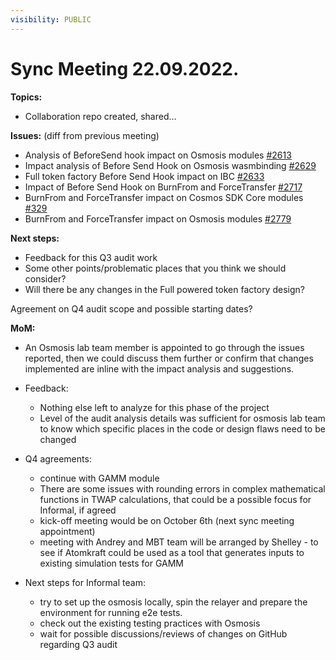 ```yaml
---
visibility: PUBLIC
---
```



#  Sync Meeting 22.09.2022.

 **Topics:**

- Collaboration repo created, shared...

**Issues:**
(diff from previous meeting)
 - Analysis of BeforeSend hook impact on Osmosis modules [#2613](https://github.com/osmosis-labs/osmosis/issues/2613) 
 - Impact analysis of Before Send Hook on Osmosis wasmbinding [#2629](https://github.com/osmosis-labs/osmosis/issues/2629)
 - Full token factory Before Send Hook impact on IBC [#2633](https://github.com/osmosis-labs/osmosis/issues/2633)
 - Impact of Before Send Hook on BurnFrom and ForceTransfer [#2717](https://github.com/osmosis-labs/osmosis/issues/2717)
 - BurnFrom and ForceTransfer impact on Cosmos SDK Core modules [#329](https://github.com/osmosis-labs/cosmos-sdk/issues/329)
 - BurnFrom and ForceTransfer impact on Osmosis modules [#2779](https://github.com/osmosis-labs/osmosis/issues/2779) 
 
**Next steps:**
- Feedback for this Q3 audit work 
- Some other points/problematic places that you think we should consider?
- Will there be any changes in the Full powered token factory design?


Agreement on Q4 audit scope and possible starting dates? 

**MoM:**
- An Osmosis lab team member is appointed to go through the issues reported, then we could discuss them further or confirm that changes implemented are inline with the impact analysis and suggestions.
- Feedback: 
    - Nothing else left to analyze for this phase of the project
    - Level of the audit analysis details was sufficient for osmosis lab team to know which specific places in the code or design flaws need to be changed
- Q4 agreements:
   - continue with GAMM module
   - There are some issues with rounding errors in complex mathematical functions in TWAP calculations, that could be a possible focus for Informal, if agreed 
   - kick-off meeting would be on October 6th (next sync meeting appointment)
   - meeting with Andrey and MBT team will be arranged by Shelley - to see if Atomkraft could be used as a tool that generates inputs to existing simulation tests for GAMM

- Next steps for Informal team: 
   - try to set up the osmosis locally, spin the relayer and prepare the environment for running e2e tests.
   - check out the existing testing practices with Osmosis
   - wait for possible discussions/reviews of changes on GitHub regarding Q3 audit 




